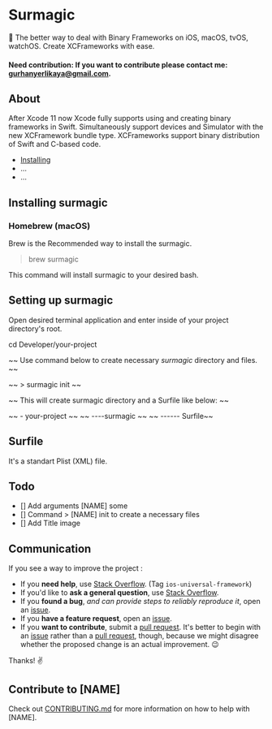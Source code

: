 # Surmagic

🚀 The better way to deal with Binary Frameworks on iOS, macOS, tvOS, watchOS. Create XCFrameworks with ease.

#### Need contribution: If you want to contribute please contact me: gurhanyerlikaya@gmail.com.

## About

After Xcode 11 now Xcode fully supports using and creating binary frameworks in Swift. Simultaneously support devices and Simulator with the new XCFramework bundle type. XCFrameworks support binary distribution of Swift and C-based code. 

- [Installing](#installing)
- ...
- ...

## Installing surmagic

### Homebrew (macOS)

Brew is the Recommended way to install the surmagic.

> brew surmagic

This command will install surmagic to your desired bash.

## Setting up surmagic

Open desired terminal application and enter inside of your project directory's root. 

cd Developer/your-project

~~ Use command below to create necessary _surmagic_ directory and files. ~~ 

~~  > surmagic init ~~ 

~~ This will create surmagic directory and a Surfile like below: ~~ 

~~ - your-project ~~ 
~~ ----surmagic ~~ 
~~ ------ Surfile~~ 

## Surfile

It's a standart Plist (XML) file.

## Todo

- [] Add arguments [NAME] some
- [] Command > [NAME] init to create a necessary files 
- [] Add Title image

## Communication

If you see a way to improve the project :

- If you **need help**, use [Stack Overflow](https://stackoverflow.com/questions/tagged/ios-universal-framework). (Tag `ios-universal-framework`)
- If you'd like to **ask a general question**, use [Stack Overflow](https://stackoverflow.com/questions/tagged/ios-universal-framework).
- If you **found a bug**, _and can provide steps to reliably reproduce it_, open an [issue](https://github.com/gurhub/universal-framework/issues).
- If you **have a feature request**, open an [issue](https://github.com/gurhub/universal-framework/issues).
- If you **want to contribute**, submit a [pull request](https://github.com/gurhub/universal-framework/pulls). It's better to begin with an [issue](https://github.com/gurhub/universal-framework/issues) rather than a [pull request](https://github.com/gurhub/universal-framework/pulls), though, because we might disagree whether the proposed change is an actual improvement. :wink:

Thanks! :v:

## Contribute to [NAME]

Check out [CONTRIBUTING.md](CONTRIBUTING.md) for more information on how to help with [NAME].
